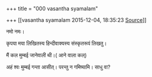 +++
title = "000 vasantha syamalam"

+++
[[vasantha syamalam	2015-12-04, 18:35:23 [Source](https://groups.google.com/g/samskrita/c/9FoFI_nxeGQ)]]



नमो नमः।

कृपया मया लिखितस्य हिन्दीवाक्यस्य संस्कृतरूपं लिखतु।

  

मैं कल मुम्बई जानेवाली थी।( आने वाला कल्)

अहं श्वः मुम्बई गन्ता आसीत्। परन्तु न गमिष्यामि। साधु वा?

  

